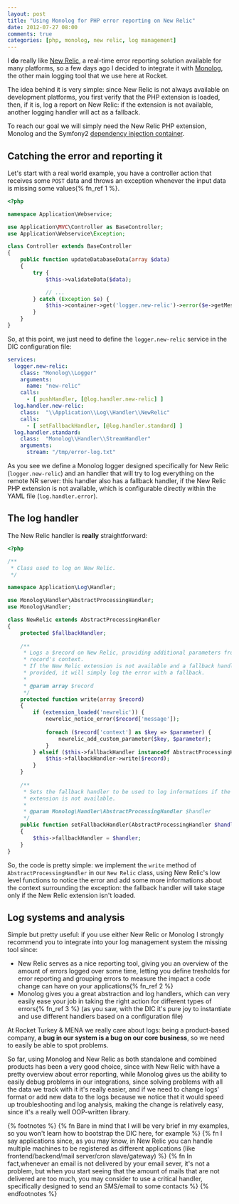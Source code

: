 ```yaml
---
layout: post
title: "Using Monolog for PHP error reporting on New Relic"
date: 2012-07-27 08:00
comments: true
categories: [php, monolog, new relic, log management]
---
```


I **do** really like [New Relic](http://newrelic.com/), a real-time
error reporting solution available for many
platforms, so a few days ago I decided to
integrate it with [Monolog](https://github.com/Seldaek/monolog/), the other
main logging tool that we use here at
Rocket.

<!-- more -->

The idea behind it is very simple: since
New Relic is not always available on
development platforms, you first verify
that the PHP extension is loaded, then,
if it is, log a report on New Relic:
if the extension is not available, another
logging handler will act as a fallback.

To reach our goal we will simply need the
New Relic PHP extension, Monolog and the
Symfony2 [dependency injection container](http://symfony.com/doc/current/book/service_container.html).

## Catching the error and reporting it

Let's start with a real world example, you
have a controller action that receives some
`POST` data and throws an exception whenever
the input data is missing some values{% fn_ref 1 %}.

``` php A simple action
<?php 

namespace Application\Webservice;

use Application\MVC\Controller as BaseController;
use Application\Webservice\Exception;

class Controller extends BaseController
{
	public function updateDatabaseData(array $data)
	{
		try {
			$this->validateData($data);

			// ...
		} catch (Exception $e) {
			$this->container->get('logger.new-relic')->error($e->getMessage(), $data);
		}
	}
}
```

So, at this point, we just need to define the `logger.new-relic`
service in the DIC configuration file:

``` yml The DIC configuration file
services:
  logger.new-relic:
    class: "Monolog\\Logger"
    arguments:
      name: "new-relic"
    calls:
      - [ pushHandler, [@log.handler.new-relic] ]
  log.handler.new-relic:
    class:  "\\Application\\Log\\Handler\\NewRelic"
    calls:
      - [ setFallbackHandler, [@log.handler.standard] ]
  log.handler.standard:
    class:  "Monolog\\Handler\\StreamHandler"
    arguments:
      stream: "/tmp/error-log.txt"
```

As you see we define a Monolog logger designed
specifically for New Relic (`logger.new-relic`)
and an handler that will try to log everything
on the remote NR server: this handler also has a
fallback handler, if the New Relic PHP extension is
not available, which is configurable directly
within the YAML file (`log.handler.error`).

## The log handler

The New Relic handler is **really**
straightforward:

``` php The New Relic log handler
<?php

/**
 * Class used to log on New Relic.
 */

namespace Application\Log\Handler;

use Monolog\Handler\AbstractProcessingHandler;
use Monolog\Handler;

class NewRelic extends AbstractProcessingHandler
{        
    protected $fallbackHandler;
    
    /**
     * Logs a $record on New Relic, providing additional parameters from the
     * record's context.
     * If the New Relic extension is not available and a fallback handler is
     * provided, it will simply log the error with a fallback.
     * 
     * @param array $record 
     */
    protected function write(array $record)
    {
        if (extension_loaded('newrelic')) {
            newrelic_notice_error($record['message']);
            
            foreach ($record['context'] as $key => $parameter) {
                newrelic_add_custom_parameter($key, $parameter);
            }
        } elseif ($this->fallbackHandler instanceOf AbstractProcessingHandler) {
            $this->fallbackHandler->write($record);
        }
    }
    
    /**
     * Sets the fallback handler to be used to log informations if the New Relic
     * extension is not available.
     *
     * @param Monolog\Handler\AbstractProcessingHandler $handler 
     */
    public function setFallbackHandler(AbstractProcessingHandler $handler)
    {
        $this->fallbackHandler = $handler;
    }
}
```

So, the code is pretty simple: we implement the `write` method
of `AbstractProcessingHandler` in our `New Relic` class,
using New Relic's low level functions to notice the
error and add some more informations about the
context surrounding the exception: the fallback
handler will take stage only if the New Relic
extension isn't loaded.

## Log systems and analysis

Simple but pretty useful: if you use either
New Relic or Monolog I strongly recommend you
to integrate into your log management system
the missing tool since:

* New Relic serves as a nice reporting tool,
giving you an overview of the amount of
errors logged over some time, letting you
define tresholds for error reporting and
grouping errors to measure the impact a code
change can have on your applications{% fn_ref 2 %}
* Monolog gives you a great abstraction and
log handlers, which can very easily ease
your job in taking the right action for
different types of errors{% fn_ref 3 %}
(as you saw, with the DIC it's pure joy to
instantiate and use different handlers based
on a configuration file)

At Rocket Turkey & MENA we really care about logs:
being a product-based company, **a bug in our
system is a bug on our core business**, so we need
to easily be able to spot problems.

So far, using Monolog and New Relic as both standalone and combined
products has been a very good choice, since with
New Relic with have a pretty overview about
error reporting, while Monolog gives us the
ability to easily debug problems in our
integrations, since solving problems with all
the data we track with it it's really easier,
and if we need to change logs' format or add new data
to the logs because we notice that it would speed
up troubleshooting and log analysis, making
the change is relatively easy, since it's a
really well OOP-written library.

{% footnotes %}
  {% fn Bare in mind that I will be very brief in my examples, so you won't learn how to bootstrap the DIC here, for example %}
  {% fn I say applications since, as you may know, in New Relic you can handle multiple machines to be registered as different applications (like frontend/backend/mail server/cron slave/gateway) %}
  {% fn In fact,whenever an email is not delivered by your email sever, it's not a problem, but when you start seeing that the amount of mails that are not delivered are too much, you may consider to use a critical handler, specifically designed to send an SMS/email to some contacts %}
{% endfootnotes %}